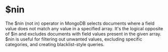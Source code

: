 # $nin

The $nin (not in) operator in MongoDB selects documents where a field value does not match any value in a specified array. It's the logical opposite of $in and excludes documents with field values present in the given array. $nin is useful for filtering out unwanted values, excluding specific categories, and creating blacklist-style queries.